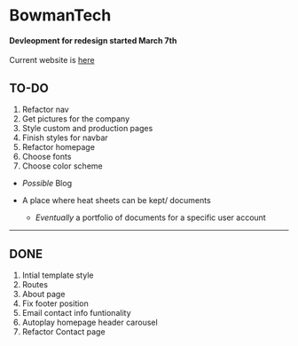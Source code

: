 # BowmanTech

#### Devleopment for redesign started March 7th

Current website is [here](http://www.bomantechnologies.com/)

## TO-DO

1. Refactor nav
1. Get pictures for the company
1. Style custom and production pages
1. Finish styles for navbar
1. Refactor homepage
1. Choose fonts
1. Choose color scheme

* _Possible_ Blog

* A place where heat sheets can be kept/ documents 
  
  * _Eventually_ a portfolio of documents for a specific user account
  
---

## DONE

1. Intial template style
1. Routes
1. About page
1. Fix footer position
1. Email contact info funtionality
1. Autoplay homepage header carousel
1. Refactor Contact page